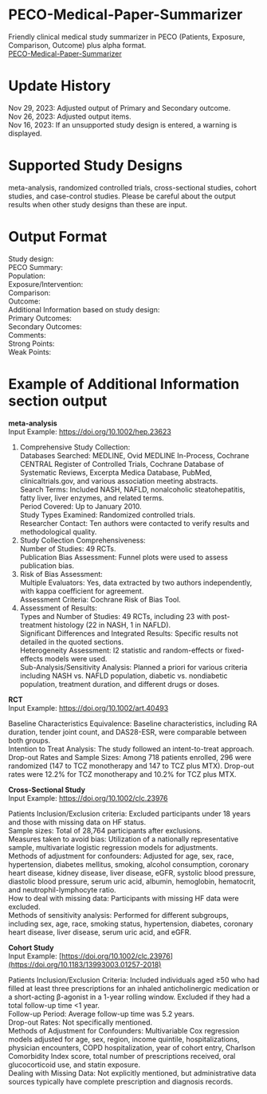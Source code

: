 # PECO-Medical-Paper-Summarizer
Friendly clinical medical study summarizer in PECO (Patients, Exposure, Comparison, Outcome) plus alpha format. <br>
[PECO-Medical-Paper-Summarizer](https://chat.openai.com/g/g-3Ylvxx5GH-peco-summarizer)

# Update History
Nov 29, 2023: Adjusted output of Primary and Secondary outcome.<br>
Nov 26, 2023: Adjusted output items.<br>
Nov 16, 2023: If an unsupported study design is entered, a warning is displayed.

# Supported Study Designs
meta-analysis, randomized controlled trials, cross-sectional studies, cohort studies, and case-control studies. 
Please be careful about the output results when other study designs than these are input.

# Output Format
Study design: <br>
PECO Summary:<br>
Population: <br>
Exposure/Intervention: <br>
Comparison: <br>
Outcome: <br>
Additional Information based on study design:<br>
Primary Outcomes:<br>
Secondary Outcomes:<br>
Comments:<br>
  Strong Points: <br>
  Weak Points:<br>
  
# Example of Additional Information section output 
**meta-analysis**<br>
  Input Example: https://doi.org/10.1002/hep.23623

1. Comprehensive Study Collection:<br>
  Databases Searched: MEDLINE, Ovid MEDLINE In-Process, Cochrane CENTRAL Register of Controlled Trials, Cochrane Database of Systematic Reviews, 
  Excerpta Medica Database, PubMed, clinicaltrials.gov, and various association meeting abstracts.<br>
  Search Terms: Included NASH, NAFLD, nonalcoholic steatohepatitis, fatty liver, liver enzymes, and related terms.<br>
  Period Covered: Up to January 2010.<br>
  Study Types Examined: Randomized controlled trials.<br>
  Researcher Contact: Ten authors were contacted to verify results and methodological quality.<br>
2. Study Collection Comprehensiveness:<br>
  Number of Studies: 49 RCTs.<br>
  Publication Bias Assessment: Funnel plots were used to assess publication bias.<br>
3. Risk of Bias Assessment:<br>
  Multiple Evaluators: Yes, data extracted by two authors independently, with kappa coefficient for agreement.<br>
  Assessment Criteria: Cochrane Risk of Bias Tool.<br>
4. Assessment of Results:<br>
  Types and Number of Studies: 49 RCTs, including 23 with post-treatment histology (22 in NASH, 1 in NAFLD).<br>
  Significant Differences and Integrated Results: Specific results not detailed in the quoted sections.<br>
  Heterogeneity Assessment: I2 statistic and random-effects or fixed-effects models were used.<br>
  Sub-Analysis/Sensitivity Analysis: Planned a priori for various criteria including NASH vs. NAFLD population, diabetic vs. nondiabetic population, treatment duration, and different drugs or doses.<br>

**RCT** <br>
  Input Example: https://doi.org/10.1002/art.40493

  Baseline Characteristics Equivalence: Baseline characteristics, including RA duration, tender joint count, and DAS28-ESR, were comparable between both groups.<br>
  Intention to Treat Analysis: The study followed an intent-to-treat approach.<br>
  Drop-out Rates and Sample Sizes: Among 718 patients enrolled, 296 were randomized (147 to TCZ monotherapy and 147 to TCZ plus MTX). Drop-out rates were 12.2% for TCZ monotherapy and 10.2% for TCZ plus MTX.

**Cross-Sectional Study** <br>
  Input Example: https://doi.org/10.1002/clc.23976
  
  Patients Inclusion/Exclusion criteria: Excluded participants under 18 years and those with missing data on HF status.<br>
  Sample sizes: Total of 28,764 participants after exclusions.<br>
  Measures taken to avoid bias: Utilization of a nationally representative sample, multivariate logistic regression models for adjustments.<br>
  Methods of adjustment for confounders: Adjusted for age, sex, race, hypertension, diabetes mellitus, smoking, alcohol consumption, coronary heart disease, kidney disease, liver disease, eGFR, systolic blood pressure, diastolic blood pressure, serum uric acid, albumin,   hemoglobin, hematocrit, and neutrophil-lymphocyte ratio.<br>
  How to deal with missing data: Participants with missing HF data were excluded.<br>
  Methods of sensitivity analysis: Performed for different subgroups, including sex, age, race, smoking status, hypertension, diabetes, coronary heart disease, liver disease, serum uric acid, and eGFR.<br>

**Cohort Study** <br>
  Input Example: [https://doi.org/10.1002/clc.23976](https://doi.org/10.1183/13993003.01257-2018)
  
  Patients Inclusion/Exclusion Criteria: Included individuals aged ≥50 who had filled at least three prescriptions for an inhaled anticholinergic medication or a short-acting β-agonist in a 1-year rolling window. Excluded if they had a total follow-up time <1 year.<br>
  Follow-up Period: Average follow-up time was 5.2 years.<br>
  Drop-out Rates: Not specifically mentioned.<br>
  Methods of Adjustment for Confounders: Multivariable Cox regression models adjusted for age, sex, region, income quintile, hospitalizations, physician encounters, COPD hospitalization, year of cohort entry, Charlson  Comorbidity Index score, total number of prescriptions received, oral glucocorticoid use, and statin exposure.<br>
  Dealing with Missing Data: Not explicitly mentioned, but administrative data sources typically have complete prescription and diagnosis records.<br>
